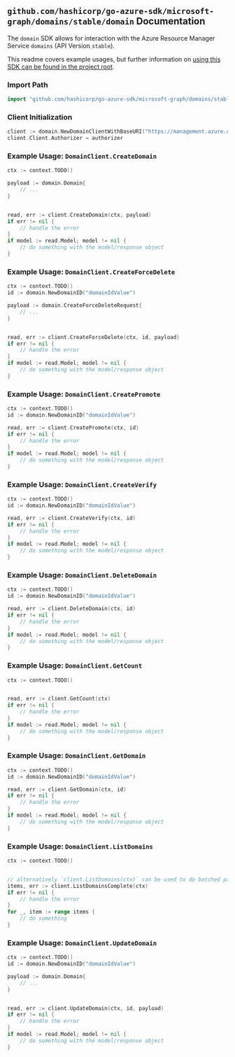 
## `github.com/hashicorp/go-azure-sdk/microsoft-graph/domains/stable/domain` Documentation

The `domain` SDK allows for interaction with the Azure Resource Manager Service `domains` (API Version `stable`).

This readme covers example usages, but further information on [using this SDK can be found in the project root](https://github.com/hashicorp/go-azure-sdk/tree/main/docs).

### Import Path

```go
import "github.com/hashicorp/go-azure-sdk/microsoft-graph/domains/stable/domain"
```


### Client Initialization

```go
client := domain.NewDomainClientWithBaseURI("https://management.azure.com")
client.Client.Authorizer = authorizer
```


### Example Usage: `DomainClient.CreateDomain`

```go
ctx := context.TODO()

payload := domain.Domain{
	// ...
}


read, err := client.CreateDomain(ctx, payload)
if err != nil {
	// handle the error
}
if model := read.Model; model != nil {
	// do something with the model/response object
}
```


### Example Usage: `DomainClient.CreateForceDelete`

```go
ctx := context.TODO()
id := domain.NewDomainID("domainIdValue")

payload := domain.CreateForceDeleteRequest{
	// ...
}


read, err := client.CreateForceDelete(ctx, id, payload)
if err != nil {
	// handle the error
}
if model := read.Model; model != nil {
	// do something with the model/response object
}
```


### Example Usage: `DomainClient.CreatePromote`

```go
ctx := context.TODO()
id := domain.NewDomainID("domainIdValue")

read, err := client.CreatePromote(ctx, id)
if err != nil {
	// handle the error
}
if model := read.Model; model != nil {
	// do something with the model/response object
}
```


### Example Usage: `DomainClient.CreateVerify`

```go
ctx := context.TODO()
id := domain.NewDomainID("domainIdValue")

read, err := client.CreateVerify(ctx, id)
if err != nil {
	// handle the error
}
if model := read.Model; model != nil {
	// do something with the model/response object
}
```


### Example Usage: `DomainClient.DeleteDomain`

```go
ctx := context.TODO()
id := domain.NewDomainID("domainIdValue")

read, err := client.DeleteDomain(ctx, id)
if err != nil {
	// handle the error
}
if model := read.Model; model != nil {
	// do something with the model/response object
}
```


### Example Usage: `DomainClient.GetCount`

```go
ctx := context.TODO()


read, err := client.GetCount(ctx)
if err != nil {
	// handle the error
}
if model := read.Model; model != nil {
	// do something with the model/response object
}
```


### Example Usage: `DomainClient.GetDomain`

```go
ctx := context.TODO()
id := domain.NewDomainID("domainIdValue")

read, err := client.GetDomain(ctx, id)
if err != nil {
	// handle the error
}
if model := read.Model; model != nil {
	// do something with the model/response object
}
```


### Example Usage: `DomainClient.ListDomains`

```go
ctx := context.TODO()


// alternatively `client.ListDomains(ctx)` can be used to do batched pagination
items, err := client.ListDomainsComplete(ctx)
if err != nil {
	// handle the error
}
for _, item := range items {
	// do something
}
```


### Example Usage: `DomainClient.UpdateDomain`

```go
ctx := context.TODO()
id := domain.NewDomainID("domainIdValue")

payload := domain.Domain{
	// ...
}


read, err := client.UpdateDomain(ctx, id, payload)
if err != nil {
	// handle the error
}
if model := read.Model; model != nil {
	// do something with the model/response object
}
```
